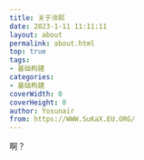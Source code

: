 ```yaml
---
title: 关于泠熙
date: 2023-1-11 11:11:11
layout: about
permalink: about.html
top: true
tags:
- 基础构建
categories:
- 基础构建
coverWidth: 0
coverHeight: 0
author: Yosunair
from: https://WWW.SuKaX.EU.ORG/
---
```


啊？